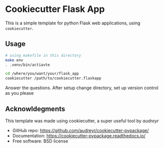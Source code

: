# Cookiecutter Flask App

This is a simple template for python Flask web applications, using `cookiecutter`.

## Usage

```bash
# using makefile in this directory
make env
. .venv/bin/actiavte

cd /where/you/want/your/flask_app
cookiecutter /path/to/cookiecutter.flaskapp
```

Answer the questions. After setup change directory, set up version control as you please

## Acknowldegments

This template was made using cookiecutter, a super useful tool by *audreyr*

* GitHub repo: https://github.com/audreyr/cookiecutter-pypackage/
* Documentation: https://cookiecutter-pypackage.readthedocs.io/
* Free software: BSD license